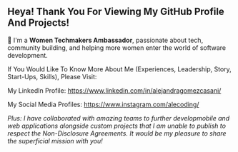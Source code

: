 ## Heya! Thank You For Viewing My GitHub Profile And Projects!

🎉 I'm a **Women Techmakers Ambassador**, passionate about tech, community building, and helping more women enter the world of software development.

If You Would Like To Know More About Me (Experiences, Leadership, Story, Start-Ups, Skills), Please Visit:

My LinkedIn Profile: https://www.linkedin.com/in/alejandragomezcasani/


My Social Media Profiles: https://www.instagram.com/alecoding/


_Plus: I have collaborated with amazing teams to further developmobile and web applications alongside custom projects that I am unable to publish to respect the Non-Disclosure Agreements. It would be my pleasure to share the superficial mission with you!_
<!--
**oshingc/oshingc** is a ✨ _special_ ✨ repository because its `README.md` (this file) appears on your GitHub profile.

Here are some ideas to get you started:

- 🔭 I’m currently working on ...
- 🌱 I’m currently learning ...
- 👯 I’m looking to collaborate on ...
- 🤔 I’m looking for help with ...
- 💬 Ask me about ...
- 📫 How to reach me: ...
- 😄 Pronouns: ...
- ⚡ Fun fact: ...
-->
